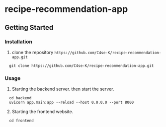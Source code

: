 # recipe-recommendation-app














## Getting Started

### Installation

1. clone the repository `https://github.com/C4se-K/recipe-recommendation-app.git`
```text
  git clone https://github.com/C4se-K/recipe-recommendation-app.git
```


### Usage
1. Starting the backend server.
   then start the server. 
```text
  cd backend
  uvicorn app.main:app --reload --host 0.0.0.0 --port 8000
```

2. Starting the frontend website.
```text
  cd frontend
```
